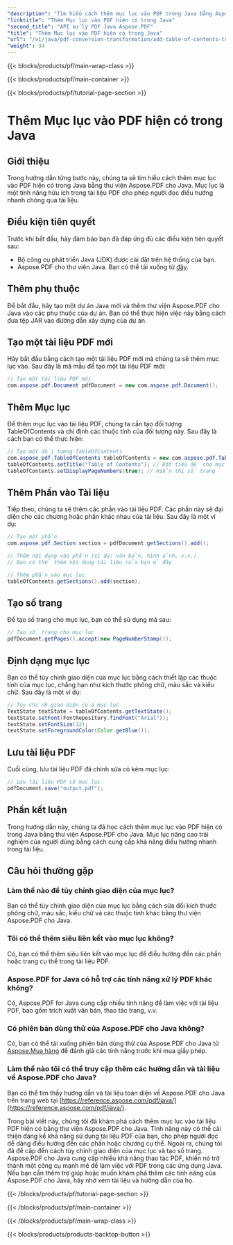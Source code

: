 ```yaml
---
"description": "Tìm hiểu cách thêm mục lục vào PDF trong Java bằng Aspose.PDF cho Java. Cải thiện khả năng điều hướng tài liệu với hướng dẫn từng bước này."
"linktitle": "Thêm Mục lục vào PDF hiện có trong Java"
"second_title": "API xử lý PDF Java Aspose.PDF"
"title": "Thêm Mục lục vào PDF hiện có trong Java"
"url": "/vi/java/pdf-conversion-transformation/add-table-of-contents-to-existing-pdf-in-java/"
"weight": 34
---
```


{{< blocks/products/pf/main-wrap-class >}}

{{< blocks/products/pf/main-container >}}

{{< blocks/products/pf/tutorial-page-section >}}

# Thêm Mục lục vào PDF hiện có trong Java


## Giới thiệu
Trong hướng dẫn từng bước này, chúng ta sẽ tìm hiểu cách thêm mục lục vào PDF hiện có trong Java bằng thư viện Aspose.PDF cho Java. Mục lục là một tính năng hữu ích trong tài liệu PDF cho phép người đọc điều hướng nhanh chóng qua tài liệu.

## Điều kiện tiên quyết
Trước khi bắt đầu, hãy đảm bảo bạn đã đáp ứng đủ các điều kiện tiên quyết sau:
- Bộ công cụ phát triển Java (JDK) được cài đặt trên hệ thống của bạn.
- Aspose.PDF cho thư viện Java. Bạn có thể tải xuống từ [đây](https://releases.aspose.com/pdf/java/).

## Thêm phụ thuộc
Để bắt đầu, hãy tạo một dự án Java mới và thêm thư viện Aspose.PDF cho Java vào các phụ thuộc của dự án. Bạn có thể thực hiện việc này bằng cách đưa tệp JAR vào đường dẫn xây dựng của dự án.

## Tạo một tài liệu PDF mới
Hãy bắt đầu bằng cách tạo một tài liệu PDF mới mà chúng ta sẽ thêm mục lục vào. Sau đây là mã mẫu để tạo một tài liệu PDF mới:

```java
// Tạo một tài liệu PDF mới
com.aspose.pdf.Document pdfDocument = new com.aspose.pdf.Document();
```

## Thêm Mục lục
Để thêm mục lục vào tài liệu PDF, chúng ta cần tạo đối tượng TableOfContents và chỉ định các thuộc tính của đối tượng này. Sau đây là cách bạn có thể thực hiện:

```java
// Tạo một đối tượng TableOfContents
com.aspose.pdf.TableOfContents tableOfContents = new com.aspose.pdf.TableOfContents();
tableOfContents.setTitle("Table of Contents"); // Đặt tiêu đề cho mục lục
tableOfContents.setDisplayPageNumbers(true); // Hiển thị số trang
```

## Thêm Phần vào Tài liệu
Tiếp theo, chúng ta sẽ thêm các phần vào tài liệu PDF. Các phần này sẽ đại diện cho các chương hoặc phần khác nhau của tài liệu. Sau đây là một ví dụ:

```java
// Tạo một phần
com.aspose.pdf.Section section = pdfDocument.getSections().add();

// Thêm nội dung vào phần (ví dụ: văn bản, hình ảnh, v.v.)
// Bạn có thể thêm nội dung tài liệu của bạn ở đây

// Thêm phần vào mục lục
tableOfContents.getSections().add(section);
```

## Tạo số trang
Để tạo số trang cho mục lục, bạn có thể sử dụng mã sau:

```java
// Tạo số trang cho mục lục
pdfDocument.getPages().accept(new PageNumberStamp());
```

## Định dạng mục lục
Bạn có thể tùy chỉnh giao diện của mục lục bằng cách thiết lập các thuộc tính của mục lục, chẳng hạn như kích thước phông chữ, màu sắc và kiểu chữ. Sau đây là một ví dụ:

```java
// Tùy chỉnh giao diện của mục lục
TextState textState = tableOfContents.getTextState();
textState.setFont(FontRepository.findFont("Arial"));
textState.setFontSize(12);
textState.setForegroundColor(Color.getBlue());
```

## Lưu tài liệu PDF
Cuối cùng, lưu tài liệu PDF đã chỉnh sửa có kèm mục lục:

```java
// Lưu tài liệu PDF có mục lục
pdfDocument.save("output.pdf");
```

## Phần kết luận
Trong hướng dẫn này, chúng ta đã học cách thêm mục lục vào PDF hiện có trong Java bằng thư viện Aspose.PDF cho Java. Mục lục nâng cao trải nghiệm của người dùng bằng cách cung cấp khả năng điều hướng nhanh trong tài liệu.

## Câu hỏi thường gặp
### Làm thế nào để tùy chỉnh giao diện của mục lục?
Bạn có thể tùy chỉnh giao diện của mục lục bằng cách sửa đổi kích thước phông chữ, màu sắc, kiểu chữ và các thuộc tính khác bằng thư viện Aspose.PDF cho Java.

### Tôi có thể thêm siêu liên kết vào mục lục không?
Có, bạn có thể thêm siêu liên kết vào mục lục để điều hướng đến các phần hoặc trang cụ thể trong tài liệu PDF.

### Aspose.PDF for Java có hỗ trợ các tính năng xử lý PDF khác không?
Có, Aspose.PDF for Java cung cấp nhiều tính năng để làm việc với tài liệu PDF, bao gồm trích xuất văn bản, thao tác trang, v.v.

### Có phiên bản dùng thử của Aspose.PDF cho Java không?
Có, bạn có thể tải xuống phiên bản dùng thử của Aspose.PDF cho Java từ [Aspose.Mua hàng](https://purchase.aspose.com/temporary-license/) để đánh giá các tính năng trước khi mua giấy phép.

### Làm thế nào tôi có thể truy cập thêm các hướng dẫn và tài liệu về Aspose.PDF cho Java?
Bạn có thể tìm thấy hướng dẫn và tài liệu toàn diện về Aspose.PDF cho Java trên trang web tại [https://reference.aspose.com/pdf/java/](https://reference.aspose.com/pdf/java/).

Trong bài viết này, chúng tôi đã khám phá cách thêm mục lục vào tài liệu PDF hiện có bằng thư viện Aspose.PDF cho Java. Tính năng này có thể cải thiện đáng kể khả năng sử dụng tài liệu PDF của bạn, cho phép người đọc dễ dàng điều hướng đến các phần hoặc chương cụ thể. Ngoài ra, chúng tôi đã đề cập đến cách tùy chỉnh giao diện của mục lục và tạo số trang. Aspose.PDF cho Java cung cấp nhiều khả năng thao tác PDF, khiến nó trở thành một công cụ mạnh mẽ để làm việc với PDF trong các ứng dụng Java. Nếu bạn cần thêm trợ giúp hoặc muốn khám phá thêm các tính năng của Aspose.PDF cho Java, hãy nhớ xem tài liệu và hướng dẫn của họ.

{{< /blocks/products/pf/tutorial-page-section >}}

{{< /blocks/products/pf/main-container >}}

{{< /blocks/products/pf/main-wrap-class >}}

{{< blocks/products/products-backtop-button >}}